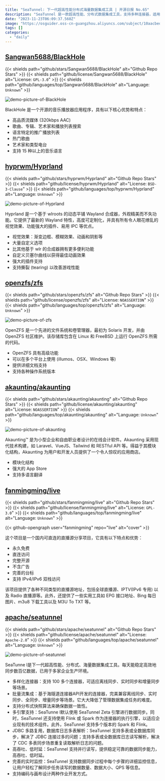 ```yaml
---
title: "SeaTunnel: 下一代超高性能分布式海量数据集成工具 | 开源日报 No.65"
description: "SeaTunnel 是一款超高性能、分布式数据集成工具，支持多种连接器，适用于离线同步、实时同步和增量同步等场景。它具有高数据一致性、多引擎支持、低时延、实时监控等特点，满足企业的大规模数据同步需求。"
date: "2023-11-23T06:09:37.560Z"
image: "https://osguider.oss-cn-guangzhou.aliyuncs.com/subject/10aacbed07ffdab91b03811ec4fecc36.png"
tags: []
categories:
  - "daily"
---
```


## [Sangwan5688/BlackHole](https://github.com/Sangwan5688/BlackHole)

{{< shields path="github/stars/Sangwan5688/BlackHole" alt="Github Repo Stars" >}} {{< shields path="github/license/Sangwan5688/BlackHole" alt="License: `GPL-3.0`" >}} {{< shields path="github/languages/top/Sangwan5688/BlackHole" alt="Language: `Unknown`" >}}

![demo-picture-of-BlackHole](https://osguider.oss-cn-guangzhou.aliyuncs.com/subject/f5dfd4fb45e2e10fdc0c3b0fadb0efb1.png)

BlackHole 是一个开源的音乐播放器应用程序，具有以下核心优势和特点：

- 高品质流媒体 (320kbps AAC)
- 歌曲、专辑、艺术家和播放列表搜索
- 语言特定的推广播放列表
- 热门歌曲
- 艺术家和类型电台
- 支持 15 种以上的音乐语言
  
## [hyprwm/Hyprland](https://github.com/hyprwm/Hyprland)

{{< shields path="github/stars/hyprwm/Hyprland" alt="Github Repo Stars" >}} {{< shields path="github/license/hyprwm/Hyprland" alt="License: `BSD-3-Clause`" >}} {{< shields path="github/languages/top/hyprwm/Hyprland" alt="Language: `Unknown`" >}}

![demo-picture-of-Hyprland](https://picgo-daily.oss-cn-guangzhou.aliyuncs.com/picgo-daily/2023/4ab684cb32a62e23a6196073d4eaf8a7.png)

Hyprland 是一个基于 wlroots 的动态平铺 Wayland 合成器，外观精美而不失功能。它提供了最新的 Wayland 特性，高度可定制化，并具有所有令人眼花缭乱的视觉效果、功能强大的插件、易用 IPC 等优点。

- 视觉效果：渐变边框、模糊效果、动画和阴影等
- 大量自定义选项
- 比其他基于 wlr 的合成器拥有更多便利功能
- 自定义贝塞尔曲线以获得最佳动画效果
- 强大的插件支持
- 支持撕裂 (tearing) 以改善游戏性能
  
## [openzfs/zfs](https://github.com/openzfs/zfs)

{{< shields path="github/stars/openzfs/zfs" alt="Github Repo Stars" >}} {{< shields path="github/license/openzfs/zfs" alt="License: `NOASSERTION`" >}} {{< shields path="github/languages/top/openzfs/zfs" alt="Language: `Unknown`" >}}

![demo-picture-of-zfs](https://osguider.oss-cn-guangzhou.aliyuncs.com/subject/9b0ab469f04a0c1925833ab50addba6d.png)

OpenZFS 是一个先进的文件系统和卷管理器，最初为 Solaris 开发，并由 OpenZFS 社区维护。该存储库包含在 Linux 和 FreeBSD 上运行 OpenZFS 所需的代码。

- OpenZFS 具有高级功能
- 可以在多个平台上使用 (illumos、OSX、Windows 等)
- 提供详细文档支持
- 支持各种操作系统版本
  
## [akaunting/akaunting](https://github.com/akaunting/akaunting)

{{< shields path="github/stars/akaunting/akaunting" alt="Github Repo Stars" >}} {{< shields path="github/license/akaunting/akaunting" alt="License: `NOASSERTION`" >}} {{< shields path="github/languages/top/akaunting/akaunting" alt="Language: `Unknown`" >}}

![demo-picture-of-akaunting](https://picgo-daily.oss-cn-guangzhou.aliyuncs.com/picgo-daily/2023/6e0e54251697edfa87df8f8966bd1354.png)

Akaunting™ 是为小型企业和自由职业者设计的在线会计软件。Akaunting 采用现代技术构建，如 Laravel、VueJS、Tailwind 和 RESTful API 等。得益于其模块化结构，Akaunting 为用户和开发人员提供了一个令人惊叹的应用商店。

- 模块化结构
- 强大的 App Store
- 支持多语言翻译
  
## [fanmingming/live](https://github.com/fanmingming/live)

{{< shields path="github/stars/fanmingming/live" alt="Github Repo Stars" >}} {{< shields path="github/license/fanmingming/live" alt="License: `GPL-3.0`" >}} {{< shields path="github/languages/top/fanmingming/live" alt="Language: `Unknown`" >}}

{{< github-opengraph user="fanmingming" repo="live" alt="cover" >}}

这个项目是一个国内可直连的直播源分享项目，它具有以下特点和优势：

- 永久免费
- 直连访问
- 完整开源
- 不含广告
- 完善的台标
- 支持 IPv4/IPv6 双栈访问

该项目提供了各种不同类型的直播源地址，包括全球直播源、IPTV(IPv6 专用) 以及 Radio 直播源等。此外，还提供了一些实用工具如 EPG 接口地址、Bing 每日图片、m3u8 下载工具以及 M3U To TXT 等。
  
## [apache/seatunnel](https://github.com/apache/seatunnel)

{{< shields path="github/stars/apache/seatunnel" alt="Github Repo Stars" >}} {{< shields path="github/license/apache/seatunnel" alt="License: `Apache-2.0`" >}} {{< shields path="github/languages/top/apache/seatunnel" alt="Language: `Unknown`" >}}

![demo-picture-of-seatunnel](https://osguider.oss-cn-guangzhou.aliyuncs.com/subject/8acdb83c10f9029b53dac317624c1f9e.png)

SeaTunne l是下一代超高性能、分布式、海量数据集成工具。每天能稳定高效地同步数百亿数据，已用于多家企业生产环境。

- 多样化连接器：支持 100 多个连接器，可适应离线同步、实时同步和增量同步等场景。
- 批量流集成：基于海隧道连接器API开发的连接器，完美兼容离线同步、实时同步、全同步、增量同步等场景。它大大降低了管理数据集成任务的难度。
- 支持分布式快照算法来确保数据一致性。
- 多引擎支持：SeaTunne l默认使用 SeaTunnel Zeta 引擎进行数据同步。同时，SeaTunnel 还支持使用 Flink 或 Spark 作为连接器的执行引擎，以适应企业现有的技术组件。此外，SeaTunnel 支持多个版本的 Spark 和 Flink。
- JDBC 多路复用，数据库日志多表解析：SeaTunnel 支持多表或全数据库同步，解决了 JDBC 连接过多的问题；支持多表或全数据库日志读写解析，解决了 CDC 多表同步场景重复读取解析日志的问题。
- 高吞吐、低时延：SeaTunnel 支持并行读写，提供稳定可靠的数据同步能力，高吞吐、低时延。
- 完善的实时监控：SeaTunnel 支持数据同步过程中每个步骤的详细监控信息，让用户轻松了解同步任务读写的数据数量、数据大小、QPS 等信息。
- 支持编码与画布设计两种作业开发方式。
  